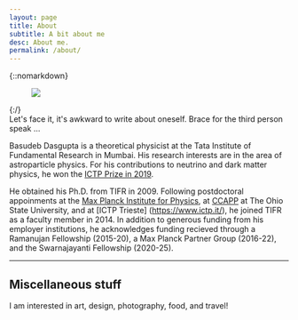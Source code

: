 ```yaml
---
layout: page
title: About
subtitle: A bit about me
desc: About me.
permalink: /about/
---
```


<div class="pretty-links">
    
{::nomarkdown} 
<figure class="site-profile">
    <img src="{{ site.baseurl }}/assets/img/bio_bw.png">
</figure>
{:/}
    
<div class="lead lead-about">Let's face it, it's awkward to write about oneself. Brace for the third person speak ...
</div>    
        
Basudeb Dasgupta is a theoretical physicist at the Tata Institute of Fundamental Research in Mumbai. His research interests are in the area of astroparticle physics. For his contributions to neutrino and dark matter physics, he won the [ICTP Prize in 2019](https://www.ictp.it/about-ictp/prizes-awards/the-ictp-prize/the-prize-winners/ictp-prize-winners-2019.aspx). 
    
He obtained his Ph.D. from TIFR in 2009. Following postdoctoral appoinments at the [Max Planck Institute for Physics](https://www.mpp.mpg.de/), at [CCAPP](https://ccapp.osu.edu/) at The Ohio State University, and at [ICTP Trieste] (https://www.ictp.it/), he joined TIFR as a faculty member in 2014. In addition to generous funding from his employer institutions, he acknowledges funding recieved through a Ramanujan Fellowship (2015-20), a Max Planck Partner Group (2016-22), and the Swarnajayanti Fellowship (2020-25).
  
---

## Miscellaneous stuff

I am interested in art, design, photography, food, and travel!

</div>
